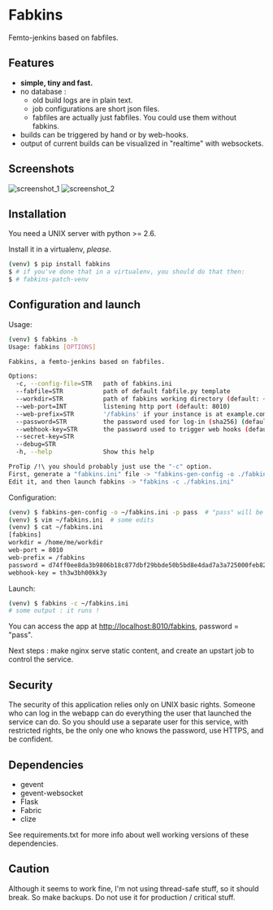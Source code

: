 Fabkins
=======

Femto-jenkins based on fabfiles.

Features
--------

  - **simple, tiny and fast.**
  - no database :
    - old build logs are in plain text.
    - job configurations are short json files.
    - fabfiles are actually just fabfiles. You could use them without fabkins.
  - builds can be triggered by hand or by web-hooks.
  - output of current builds can be visualized in "realtime" with websockets.

Screenshots
-----------


<!-- ![screenshot_1](https://i.imgur.com/pXTnw0s.png) -->
<!-- ![screenshot_2](https://i.imgur.com/qhKrviq.png) -->
![screenshot_1](https://cdn.mediacru.sh/fA067KzkhArO.png)
![screenshot_2](https://cdn.mediacru.sh/NgPEiBUjZtcM.png)


Installation
------------

You need a UNIX server with python >= 2.6.

Install it in a virtualenv, *please*.
```bash
(venv) $ pip install fabkins
$ # if you've done that in a virtualenv, you should do that then:
$ # fabkins-patch-venv
```

Configuration and launch
------------------------

Usage:
```bash
(venv) $ fabkins -h
Usage: fabkins [OPTIONS]

Fabkins, a femto-jenkins based on fabfiles.

Options:
  -c, --config-file=STR   path of fabkins.ini
  --fabfile=STR           path of default fabfile.py template
  --workdir=STR           path of fabkins working directory (default: ~/workdir)
  --web-port=INT          listening http port (default: 8010)
  --web-prefix=STR        '/fabkins' if your instance is at example.com/fabkins(default: '/fabkins')
  --password=STR          the password used for log-in (sha256) (default: sha256 of "password")
  --webhook-key=STR       the password used to trigger web hooks (default: "th3w3bh00kk3y")
  --secret-key=STR
  --debug=STR
  -h, --help              Show this help

ProTip /!\ you should probably just use the "-c" option.
First, generate a "fabkins.ini" file -> "fabkins-gen-config -o ./fabkins.ini"
Edit it, and then launch fabkins -> "fabkins -c ./fabkins.ini"
```

Configuration:
```bash
(venv) $ fabkins-gen-config -o ~/fabkins.ini -p pass  # "pass" will be sha256summed
(venv) $ vim ~/fabkins.ini  # some edits
(venv) $ cat ~/fabkins.ini
[fabkins]
workdir = /home/me/workdir
web-port = 8010
web-prefix = /fabkins
password = d74ff0ee8da3b9806b18c877dbf29bbde50b5bd8e4dad7a3a725000feb82e8f1
webhook-key = th3w3bh00kk3y
```

Launch:
```bash
(venv) $ fabkins -c ~/fabkins.ini
# some output : it runs !
```

You can access the app at [http://localhost:8010/fabkins](), password = "pass".

Next steps : make nginx serve static content, and create an upstart job to control the service.

Security
--------

The security of this application relies only on UNIX basic rights.
Someone who can log in the webapp can do everything the user that launched the service can do.
So you should use a separate user for this service, with restricted rights, be the only one who knows the password, use HTTPS, and be confident.

Dependencies
------------

  - gevent
  - gevent-websocket
  - Flask
  - Fabric
  - clize

See requirements.txt for more info about well working versions of these dependencies.


Caution
-------

Although it seems to work fine, I'm not using thread-safe stuff, so it should break.
So make backups. Do not use it for production / critical stuff.
